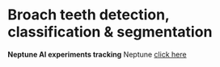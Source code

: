 # Broach teeth detection, classification & segmentation 

**Neptune AI experiments tracking**
Neptune [click here](https://app.neptune.ai/konrad98ft/test/experiments?split=cmp&dash=table-8a1ce6a8-3514-44bd-b766-30d324538cf4&viewId=standard-view)

